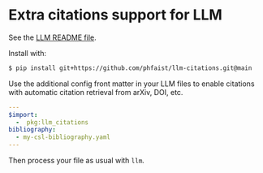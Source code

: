 # Extra citations support for LLM

See the [LLM README file](https://github.com/phfaist/llm/blob/main/README.md).

Install with:
```bash
$ pip install git+https://github.com/phfaist/llm-citations.git@main
```

Use the additional config front matter in your LLM files to enable citations
with automatic citation retrieval from arXiv, DOI, etc.
```yaml
---
$import:
  -  pkg:llm_citations
bibliography:
  - my-csl-bibliography.yaml
---
```

Then process your file as usual with `llm`.
